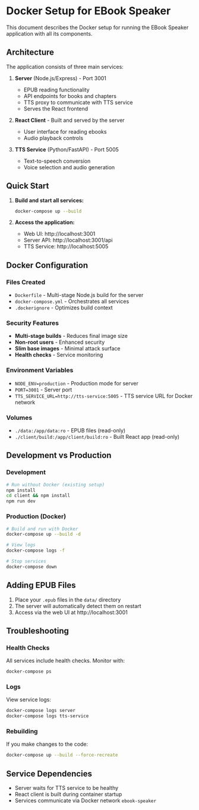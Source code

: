 # Docker Setup for EBook Speaker

This document describes the Docker setup for running the EBook Speaker application with all its components.

## Architecture

The application consists of three main services:

1. **Server** (Node.js/Express) - Port 3001
   - EPUB reading functionality
   - API endpoints for books and chapters
   - TTS proxy to communicate with TTS service
   - Serves the React frontend

2. **React Client** - Built and served by the server
   - User interface for reading ebooks
   - Audio playback controls

3. **TTS Service** (Python/FastAPI) - Port 5005
   - Text-to-speech conversion
   - Voice selection and audio generation

## Quick Start

1. **Build and start all services:**
   ```bash
   docker-compose up --build
   ```

2. **Access the application:**
   - Web UI: http://localhost:3001
   - Server API: http://localhost:3001/api
   - TTS Service: http://localhost:5005

## Docker Configuration

### Files Created

- `Dockerfile` - Multi-stage Node.js build for the server
- `docker-compose.yml` - Orchestrates all services
- `.dockerignore` - Optimizes build context

### Security Features

- **Multi-stage builds** - Reduces final image size
- **Non-root users** - Enhanced security
- **Slim base images** - Minimal attack surface
- **Health checks** - Service monitoring

### Environment Variables

- `NODE_ENV=production` - Production mode for server
- `PORT=3001` - Server port
- `TTS_SERVICE_URL=http://tts-service:5005` - TTS service URL for Docker network

### Volumes

- `./data:/app/data:ro` - EPUB files (read-only)
- `./client/build:/app/client/build:ro` - Built React app (read-only)

## Development vs Production

### Development
```bash
# Run without Docker (existing setup)
npm install
cd client && npm install
npm run dev
```

### Production (Docker)
```bash
# Build and run with Docker
docker-compose up --build -d

# View logs
docker-compose logs -f

# Stop services
docker-compose down
```

## Adding EPUB Files

1. Place your `.epub` files in the `data/` directory
2. The server will automatically detect them on restart
3. Access via the web UI at http://localhost:3001

## Troubleshooting

### Health Checks
All services include health checks. Monitor with:
```bash
docker-compose ps
```

### Logs
View service logs:
```bash
docker-compose logs server
docker-compose logs tts-service
```

### Rebuilding
If you make changes to the code:
```bash
docker-compose up --build --force-recreate
```

## Service Dependencies

- Server waits for TTS service to be healthy
- React client is built during container startup
- Services communicate via Docker network `ebook-speaker`
